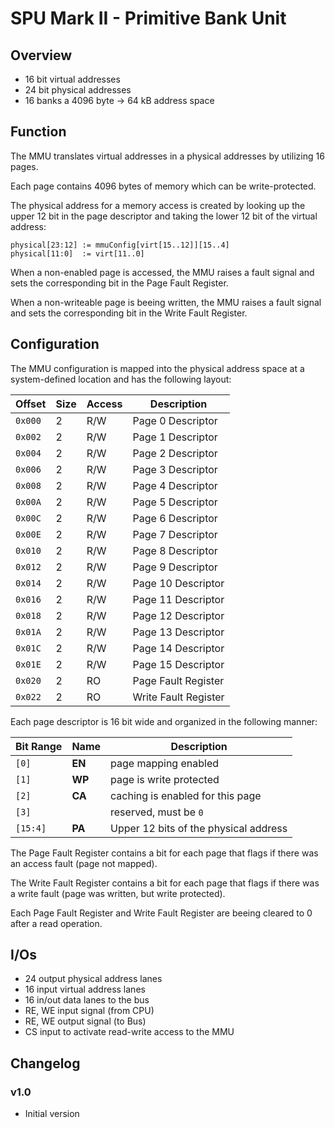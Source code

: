 # SPU Mark II - Primitive Bank Unit

## Overview
- 16 bit virtual addresses
- 24 bit physical addresses
- 16 banks a 4096 byte -> 64 kB address space

## Function
The MMU translates virtual addresses in a physical addresses by utilizing 16 pages.

Each page contains 4096 bytes of memory which can be write-protected.

The physical address for a memory access is created by looking up the upper 12 bit in the page descriptor and taking the lower 12 bit of the virtual address:

```
physical[23:12] := mmuConfig[virt[15..12]][15..4]
physical[11:0]  := virt[11..0]
```

When a non-enabled page is accessed, the MMU raises a fault signal and sets the corresponding bit in the Page Fault Register.

When a non-writeable page is beeing written, the MMU raises a fault signal and sets the corresponding bit in the Write Fault Register.

## Configuration
The MMU configuration is mapped into the physical address space at a system-defined location and has the following layout:

| Offset  | Size | Access | Description           |
|---------|------|--------|-----------------------|
| `0x000` |    2 | R/W    | Page 0 Descriptor     |
| `0x002` |    2 | R/W    | Page 1 Descriptor     |
| `0x004` |    2 | R/W    | Page 2 Descriptor     |
| `0x006` |    2 | R/W    | Page 3 Descriptor     |
| `0x008` |    2 | R/W    | Page 4 Descriptor     |
| `0x00A` |    2 | R/W    | Page 5 Descriptor     |
| `0x00C` |    2 | R/W    | Page 6 Descriptor     |
| `0x00E` |    2 | R/W    | Page 7 Descriptor     |
| `0x010` |    2 | R/W    | Page 8 Descriptor     |
| `0x012` |    2 | R/W    | Page 9 Descriptor     |
| `0x014` |    2 | R/W    | Page 10 Descriptor    |
| `0x016` |    2 | R/W    | Page 11 Descriptor    |
| `0x018` |    2 | R/W    | Page 12 Descriptor    |
| `0x01A` |    2 | R/W    | Page 13 Descriptor    |
| `0x01C` |    2 | R/W    | Page 14 Descriptor    |
| `0x01E` |    2 | R/W    | Page 15 Descriptor    |
| `0x020` |    2 | RO     | Page Fault Register   |
| `0x022` |    2 | RO     | Write Fault Register  |

Each page descriptor is 16 bit wide and organized in the following manner:

| Bit Range | Name   | Description                           |
| --------- | ------ | ------------------------------------- |
| `[0]`     | **EN** | page mapping enabled                  |
| `[1]`     | **WP** | page is write protected               |
| `[2]`     | **CA** | caching is enabled for this page      |
| `[3]`     |        | reserved, must be `0`                 |
| `[15:4]`  | **PA** | Upper 12 bits of the physical address |

The Page Fault Register contains a bit for each page that flags if there was an access fault (page not mapped).

The Write Fault Register contains a bit for each page that flags if there was a write fault (page was written, but write protected).

Each Page Fault Register and Write Fault Register are beeing cleared to 0 after a read operation.

## I/Os

- 24 output physical address lanes
- 16 input virtual address lanes
- 16 in/out data lanes to the bus
- RE, WE input signal (from CPU)
- RE, WE output signal (to Bus)
- CS input to activate read-write access to the MMU

## Changelog

### v1.0
- Initial version

